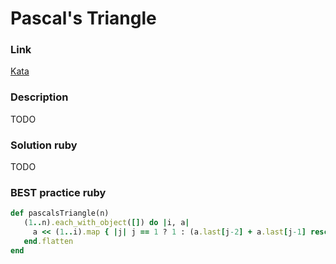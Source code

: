# Pascal's Triangle

### Link
[Kata](https://www.codewars.com/kata/pascals-triangle)

### Description
TODO

### Solution ruby
TODO

### BEST practice ruby

```ruby
def pascalsTriangle(n)
   (1..n).each_with_object([]) do |i, a|
     a << (1..i).map { |j| j == 1 ? 1 : (a.last[j-2] + a.last[j-1] rescue 1) }
   end.flatten
end
```